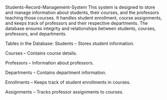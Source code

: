 Students-Record-Management-System
This system is designed to store and manage information about students, their courses, and the professors teaching those courses. It handles student enrollment, course assignments, and keeps track of professors and their respective departments. The database ensures integrity and relationships between students, courses, professors, and departments.


Tables in the Database:
Students – Stores student information.

Courses – Contains course details.

Professors – Information about professors.

Departments – Contains department information.

Enrollments – Keeps track of student enrollments in courses.

Assignments – Tracks professor assignments to courses.
